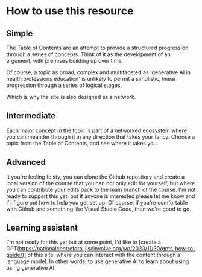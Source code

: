# How to use this resource

## Simple

The Table of Contents are an attempt to provide a structured progression through a series of concepts. Think of it as the development of an argument, with premises building up over time.

Of course, a topic as broad, complex and multifaceted as 'generative AI in health professions education' is unlikely to permit a simplistic, linear progression through a series of logical stages.

Which is why the site is also designed as a network.

## Intermediate

Each major concept in the topic is part of a networked ecosystem where you can meander through it in any direction that takes your fancy. Choose a topic from the Table of Contents, and see where it takes you.

## Advanced

It you're feeling feisty, you can clone the Github repository and create a local version of the course that you can not only edit for yourself, but where you can contribute your edits back to the main branch of the course. I'm not ready to support this yet, but if anyone is interested please let me know and I'll figure out how to help you get set up. Of course, if you're comfortable with Github and something like Visual Studio Code, then we're good to go.

## Learning assistant

I'm not ready for this yet but at some point, I'd like to [create a GPT(https://nationalcentreforai.jiscinvolve.org/wp/2023/11/30/gpts-how-to-guide/)] of this site, where you can interact with the content through a language model. In other words, to use generative AI to learn about using using generative AI.

